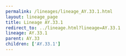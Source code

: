 ```yaml
---
permalink: /lineages/lineage_AY.33.1.html
layout: lineage_page
title: Lineage AY.33.1
redirect_to: ../lineage.html?lineage=AY.33.1
lineage: AY.33.1
parent: AY.33
children: ['AY.33.1']
---
```


